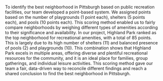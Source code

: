 To identify the best neighborhood in Pittsburgh based on public recreation facilities, our team developed a point-based system. We assigned points based on the number of playgrounds (1 point each), shelters (5 points each), and pools (10 points each). This scoring method enabled us to fairly compare neighborhoods by weighing different types of amenities according to their significance and availability.
In our project, Highland Park ranked as the top neighborhood for recreational amenities, with a total of 85 points. This is largely due to its high number of shelters (11) and balanced presence of pools (2) and playgrounds (10). This combination shows that Highland Park excels in multiple areas, offering diverse and plentiful recreational resources for the community, and it is an ideal place for families, group gatherings, and individual leisure activities.
This scoring method gave our team a fair, data-driven way to reconcile different findings and reach a shared conclusion to find the best neighborhood in Pittsburgh.
